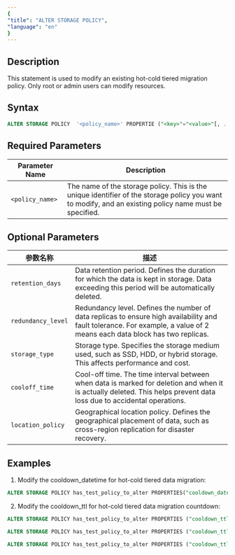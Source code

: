 ```yaml
---
{
"title": "ALTER STORAGE POLICY",
"language": "en"
}
---
```


<!-- 
Licensed to the Apache Software Foundation (ASF) under one
or more contributor license agreements.  See the NOTICE file
distributed with this work for additional information
regarding copyright ownership.  The ASF licenses this file
to you under the Apache License, Version 2.0 (the
"License"); you may not use this file except in compliance
with the License.  You may obtain a copy of the License at

  http://www.apache.org/licenses/LICENSE-2.0

Unless required by applicable law or agreed to in writing,
software distributed under the License is distributed on an
"AS IS" BASIS, WITHOUT WARRANTIES OR CONDITIONS OF ANY
KIND, either express or implied.  See the License for the
specific language governing permissions and limitations
under the License.
-->



## Description

This statement is used to modify an existing hot-cold tiered migration policy. Only root or admin users can modify resources.

## Syntax
```sql
ALTER STORAGE POLICY  '<policy_name>' PROPERTIE ("<key>"="<value>"[, ... ]);
```

## Required Parameters
| Parameter Name          | Description                                                         |
|-------------------|--------------------------------------------------------------|
| `<policy_name>`   | 	The name of the storage policy. This is the unique identifier of the storage policy you want to modify, and an existing policy name must be specified. |

## Optional Parameters

| 参数名称          | 描述                                                         |
|-------------------|--------------------------------------------------------------|
| `retention_days`  | Data retention period. Defines the duration for which the data is kept in storage. Data exceeding this period will be automatically deleted. |
| `redundancy_level`| Redundancy level. Defines the number of data replicas to ensure high availability and fault tolerance. For example, a value of 2 means each data block has two replicas. |
| `storage_type`    | Storage type. Specifies the storage medium used, such as SSD, HDD, or hybrid storage. This affects performance and cost. |
| `cooloff_time`    | Cool-off time. The time interval between when data is marked for deletion and when it is actually deleted. This helps prevent data loss due to accidental operations. |
| `location_policy` | Geographical location policy. Defines the geographical placement of data, such as cross-region replication for disaster recovery. |

## Examples

1. Modify the cooldown_datetime for hot-cold tiered data migration:
```sql
ALTER STORAGE POLICY has_test_policy_to_alter PROPERTIES("cooldown_datetime" = "2023-06-08 00:00:00");
```
2. Modify the cooldown_ttl for hot-cold tiered data migration countdown:

```sql
ALTER STORAGE POLICY has_test_policy_to_alter PROPERTIES ("cooldown_ttl" = "10000");
```
```sql
ALTER STORAGE POLICY has_test_policy_to_alter PROPERTIES ("cooldown_ttl" = "1h");
```
```sql
ALTER STORAGE POLICY has_test_policy_to_alter PROPERTIES ("cooldown_ttl" = "3d");
```
